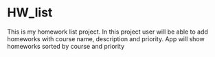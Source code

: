 # HW_list

This is my homework list project. In this project user will be able to add homeworks with course name, description and priority. App will show homeworks sorted by course and priority

